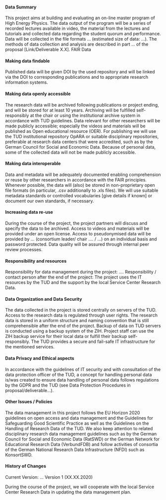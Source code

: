 <h4>Data Summary</h4>
This project aims at building and evaluating an on-line master program of High Energy Physics. The data output of the program will be a series of recorded lectures available in video, the material from the lectures and tutorials and collected data regarding the student quorum and performance. Data will be collected in the file formats … (estimated size of data: …). The methods of data collection and analysis are described in part ... of the proposal [Link/Deliverable X.X].
FAIR Data
<h4>Making data findable</h4>
Published data will be given DOI by the used repository and will be linked via the DOI to corresponding publications and to appropriate research information systems. 
<h4>Making data openly accessible</h4>
The research data will be archived following publications or project ending, and will be stored for at least 10 years. Archiving will be fulfilled self-responsibly at the chair or using the institutional archive system in accordance with TUD guidelines. Data relevant for other researchers will be made publicly accessible; especially the videos and materials will be published as Open educational resource (OER). For publishing we will use the TUD institutional repository OpARA or suitable disciplinary repositories, preferable at research data centers that were accredited, such as by the German Council for Social and Economic Data. Because of personal data, some of the collected data will not be made publicly accessible.
<h4>Making data interoperable</h4>
Data and metadata will be adequately documented enabling comprehension or reuse by other researchers in accordance with the FAIR principles. Whenever possible, the data will (also) be stored in non-proprietary open file formats (in particular, .csv additionally to .xls files). We will use suitable metadata standards or controlled vocabularies [give details if known] or document our own standards, if necessary. 
<h4>Increasing data re-use</h4>
During the course of the project, the project partners will discuss and specify the data to be archived. Access to videos and materials will be provided under an open license. Access to pseudonymised data will be provided by … (consortium leader/ chair …. / …) on an individual basis and password protected. Data quality will be assured through internal peer review processes. 
<h4>Responsibility and resources</h4>
Responsibility for data management during the project: …. 
Responsibility / contact person after the end of the project: 
The project uses the IT resources by the TUD and the support by the local Service Center Research Data. 
<h4>Data Organization and Data Security</h4>
The data collected in the project is stored centrally on servers of the TUD. Access to the research data is regulated through user rights. The research data is stored in a uniform structure and naming convention that is still comprehensible after the end of the project. Backup of data on TUD servers is conducted using a backup system of the ZIH. Project staff can use the ZIH backup service for their local data or fulfill their backup self-responsibly. The TUD provides a secure and fail-safe IT infrastructure for the mentioned services. 
<h4>Data Privacy and Ethical aspects</h4>
In accordance with the guidelines of IT security and with consultation of the data protection officer of the TUD, a concept for handling personal data is/was created to ensure data handling of personal data follows regulations by the GDPR and the TUD (see Data Protection Procedures in proposal/deliverable…). 
<h4>Other Issues / Policies</h4>
The data management in this project follows the EU Horizon 2020 guidelines on open access and data management and the Guidelines for Safeguarding Good Scientific Practice as well as the Guidelines on the Handling of Research Data of the TUD. We also keep attention to related disciplinary research data management guidelines such as by the German Council for Social and Economic Data (RatSWD) or the German Network for Educational Research Data (VerbundFDB) and follow activities of consortia of the German National Research Data Infrastructure (NFDI) such as KonsortSWD.
<h4>History of Changes</h4>
Current Version: …
Version 1	(XX.XX.2020)

During the course of the project, we will cooperate with the local Service Center Research Data in updating the data management plan.
